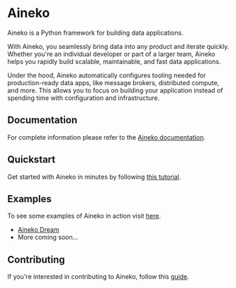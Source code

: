# Aineko

Aineko is a Python framework for building data applications.

With Aineko, you seamlessly bring data into any product and iterate quickly. Whether you're an individual developer or part of a larger team, Aineko helps you rapidly build scalable, maintainable, and fast data applications.

Under the hood, Aineko automatically configures tooling needed for production-ready data apps, like message brokers, distributed compute, and more. This allows you to focus on building your application instead of spending time with configuration and infrastructure.

## Documentation

For complete information please refer to the [Aineko documentation](https://docs.aineko.dev/).

## Quickstart

Get started with Aineko in minutes by following [this tutorial](https://docs.aineko.dev/latest/start/quickstart/).

## Examples

To see some examples of Aineko in action visit [here](https://docs.aineko.dev/latest/examples/aineko_dream/).

- [Aineko Dream](https://github.com/aineko-dev/aineko-dream)
- More coming soon...

## Contributing

If you're interested in contributing to Aineko, follow this [guide](https://docs.aineko.dev/dev/community/).
